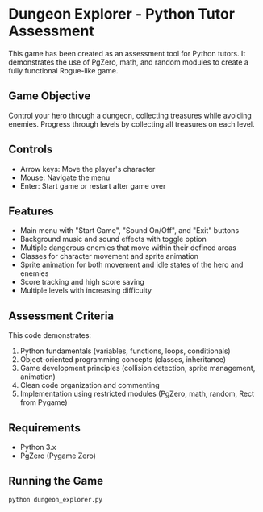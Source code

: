 # Dungeon Explorer - Python Tutor Assessment

This game has been created as an assessment tool for Python tutors. It demonstrates the use of PgZero, math, and random modules to create a fully functional Rogue-like game.

## Game Objective
Control your hero through a dungeon, collecting treasures while avoiding enemies. Progress through levels by collecting all treasures on each level.

## Controls
- Arrow keys: Move the player's character
- Mouse: Navigate the menu
- Enter: Start game or restart after game over

## Features
- Main menu with "Start Game", "Sound On/Off", and "Exit" buttons
- Background music and sound effects with toggle option
- Multiple dangerous enemies that move within their defined areas
- Classes for character movement and sprite animation
- Sprite animation for both movement and idle states of the hero and enemies
- Score tracking and high score saving
- Multiple levels with increasing difficulty

## Assessment Criteria
This code demonstrates:
1. Python fundamentals (variables, functions, loops, conditionals)
2. Object-oriented programming concepts (classes, inheritance)
3. Game development principles (collision detection, sprite management, animation)
4. Clean code organization and commenting
5. Implementation using restricted modules (PgZero, math, random, Rect from Pygame)

## Requirements
- Python 3.x
- PgZero (Pygame Zero)

## Running the Game
```
python dungeon_explorer.py
```
